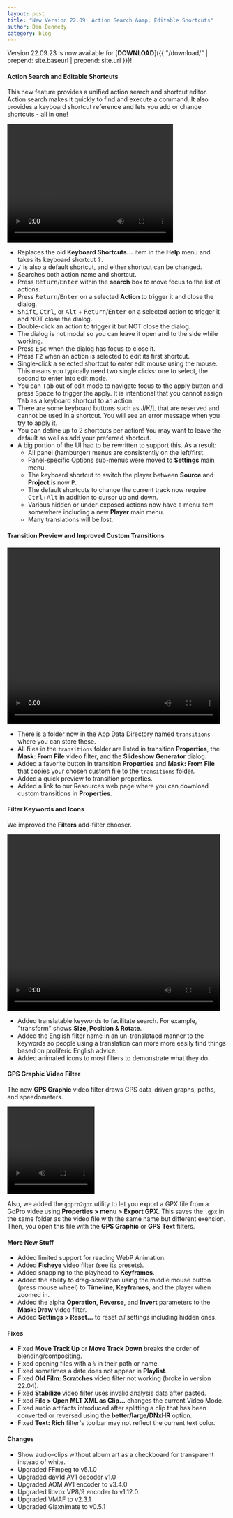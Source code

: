 ```yaml
---
layout: post
title: "New Version 22.09: Action Search &amp; Editable Shortcuts"
author: Dan Dennedy
category: blog
---
```


Version 22.09.23 is now available for [**DOWNLOAD**]({{ "/download/" | prepend: site.baseurl | prepend: site.url }})!

#### Action Search and Editable Shortcuts

This new feature provides a unified action search and shortcut editor. Action search makes it quickly to find and
execute a command. It also provides a keyboard shortcut reference and lets you add or change shortcuts - all in one!

<video width="380" height="271" autoplay="autoplay" loop="loop">
  <source src="{{ "/assets/videos/actions-and-shortcuts.mp4" | prepend: site.baseurl | prepend: site.url }}" type="video/mp4">
</video>

  - Replaces the old **Keyboard Shortcuts...** item in the **Help** menu and takes its keyboard shortcut <kbd>?</kbd>.
  - <kbd>/</kbd> is also a default shortcut, and either shortcut can be changed.
  - Searches both action name and shortcut.
  - Press <kbd>Return</kbd>/<kbd>Enter</kbd> within the **search** box to move focus to the list of actions.
  - Press <kbd>Return</kbd>/<kbd>Enter</kbd> on a selected **Action** to trigger it and close the dialog.
  - <kbd>Shift</kbd>, <kbd>Ctrl</kbd>, or <kbd>Alt</kbd> + <kbd>Return</kbd>/<kbd>Enter</kbd> on a selected action to
    trigger it and NOT close the dialog.
  - Double-click an action to trigger it but NOT close the dialog.
  - The dialog is not modal so you can leave it open and to the side while working.
  - Press <kbd>Esc</kbd> when the dialog has focus to close it.
  - Press <kbd>F2</kbd> when an action is selected to edit its first shortcut.
  - Single-click a selected shortcut to enter edit mouse using the mouse. This means you typically need two single
    clicks: one to select, the second to enter into edit mode.
  - You can <kbd>Tab</kbd> out of edit mode to navigate focus to the apply button and press <kbd>Space</kbd> to
    trigger the apply. It is intentional that you cannot assign <kbd>Tab</kbd> as a keyboard shortcut to an action.
  - There are some keyboard buttons such as J/K/L that are reserved and cannot be used in a shortcut.
    You will see an error message when you try to apply it.
  - You can define up to 2 shortcuts per action! You may want to leave the default as well as add your preferred shortcut.
  - A big portion of the UI had to be rewritten to support this. As a result:
    - All panel (hamburger) menus are consistently on the left/first.
    - Panel-specific Options sub-menus were moved to **Settings** main menu.
    - The keyboard shortcut to switch the player between **Source** and **Project** is now <kbd>P</kbd>.
    - The default shortcuts to change the current track now require <kbd>Ctrl</kbd>+<kbd>Alt</kbd> in addition to
      cursor up and down.
    - Various hidden or under-exposed actions now have a menu item somewhere including a new **Player** main menu.
    - Many translations will be lost.

#### Transition Preview and Improved Custom Transitions

<video width="488" height="404" autoplay="autoplay" loop="loop">
  <source src="{{ "/assets/videos/transition-preview.mp4" | prepend: site.baseurl | prepend: site.url }}" type="video/mp4">
</video>

  - There is a folder now in the App Data Directory named `transitions` where you can store these.
  - All files in the `transitions` folder are listed in transition **Properties**, the **Mask: From File** video filter,
    and the **Slideshow Generator** dialog.
  - Added a favorite button in transition **Properties** and **Mask: From File** that copies your chosen custom file to
    the `transitions` folder.
  - Added a quick preview to transition properties.
  - Added a link to our Resources web page where you can download custom transitions in **Properties**.

#### Filter Keywords and Icons

We improved the **Filters** add-filter chooser.

<video width="488" height="404" autoplay="autoplay" loop="loop">
  <source src="{{ "/assets/videos/filter-icons-and-keywords.mp4" | prepend: site.baseurl | prepend: site.url }}" type="video/mp4">
</video>

  - Added translatable keywords to facilitate search. For example, "transform" shows **Size, Position & Rotate**.
  - Added the English filter name in an un-translataed manner to the keywords so people using a translation can more
    more easily find things based on proliferic English advice.
  - Added animated icons to most filters to demonstrate what they do.

#### GPS Graphic Video Filter

The new **GPS Graphic** video filter draws GPS data-driven graphs, paths, and speedometers.

<video width="200" height="200" autoplay="autoplay" loop="loop">
  <source src="{{ "/assets/videos/gps-graphic-filter.mp4" | prepend: site.baseurl | prepend: site.url }}" type="video/mp4">
</video>

Also, we added the `gopro2gpx` utility to let you export a GPX file from a GoPro videe using
**Properties > menu > Export GPX**. This saves the `.gpx` in the same folder as the video file with the same name
but different exension. Then, you open this file with the **GPS Graphic** or **GPS Text** filters.

#### More New Stuff

- Added limited support for reading WebP Animation.
- Added **Fisheye** video filter (see its presets).
- Added snapping to the playhead to **Keyframes**.
- Added the ability to drag-scroll/pan using the middle mouse button (press mouse wheel) to **Timeline**,
  **Keyframes**, and the player when zoomed in.
- Added the alpha **Operation**, **Reverse**, and **Invert** parameters to the **Mask: Draw** video filter.
- Added **Settings > Reset...** to reset _all_ settings including hidden ones.

#### Fixes

- Fixed **Move Track Up** or **Move Track Down** breaks the order of blending/compositing.
- Fixed opening files with a `%` in their path or name.
- Fixed sometimes a date does not appear in **Playlist**.
- Fixed **Old Film: Scratches** video filter not working (broke in version 22.04).
- Fixed **Stabilize** video filter uses invalid analysis data after pasted.
- Fixed **File > Open MLT XML as Clip...** changes the current Video Mode.
- Fixed audio artifacts introduced after splitting a clip that has been converted or reversed using
  the **better/large/DNxHR** option.
- Fixed **Text: Rich** filter's toolbar may not reflect the current text color.

#### Changes

- Show audio-clips without album art as a checkboard for transparent instead of white.
- Upgraded FFmpeg to v5.1.0
- Upgraded dav1d AV1 decoder v1.0
- Upgraded AOM AV1 encoder to v3.4.0
- Upgraded libvpx VP8/9 encoder to v1.12.0
- Upgraded VMAF to v2.3.1
- Upgraded Glaxnimate to v0.5.1
